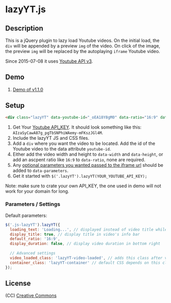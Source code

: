 # lazyYT.js

## Description

This is a jQuery plugin to lazy load Youtube videos. On the initial load, the `div` will be appended by a preview `img` of the video. On click of the image, the preview `img` will be replaced by the autoplaying `iframe` Youtube video.

Since 2015-07-08 it uses [Youtube API v3](https://developers.google.com/youtube/v3/). 


## Demo

1. [Demo of v1.1.0](http://works.daugilas.com/lazyYT/demo/index.html)

## Setup

```html
<div class="lazyYT" data-youtube-id="_oEA18Y8gM0" data-ratio="16:9" data-display-duration="true">loading...</div>
```

1. Get Your [Youtube API_KEY](https://developers.google.com/youtube/v3/getting-started#before-you-start). It should look something like this: `AIzaSyCawA87g_pgTbSNPhiWAemy-mFKszJGl4M`.
2. Include the lazyYT JS and CSS files.
3. Add a `div` where you want the video to be located. Add the id of the Youtube video to the data attribute `youtube-id`.
4. Either add the video width and height to `data-width` and `data-height`, or add an ascpent ratio like `16:9` to `data-ratio`, none are required.
5. Any [optional parameters you wanted passed to the iframe url](https://developers.google.com/youtube/player_parameters) should be added to `data-parameters`.
6. Get it started with `$('.lazyYT').lazyYT(YOUR_YOUTUBE_API_KEY);`

Note: make sure to crate your own API_KEY, the one used in demo will not work for your domain for long.

### Parameters / Settings

Default parameters:

```javascript
$('.js-lazyYT').lazyYT({
  loading_text: 'Loading...', // displayed instead of video title while its loading
  display_title: true, // display title in video's info bar
  default_ratio: '16:9',
  display_duration: false, // display video duration in bottom right
  
  // Advanced settings
  video_loaded_class: 'lazyYT-video-loaded', // adds this class after video loads into container
  container_class: 'lazyYT-container' // default CSS depends on this class
});
```

## License

(CC) [Creative Commons](http://creativecommons.org/licenses/by-sa/4.0/)
